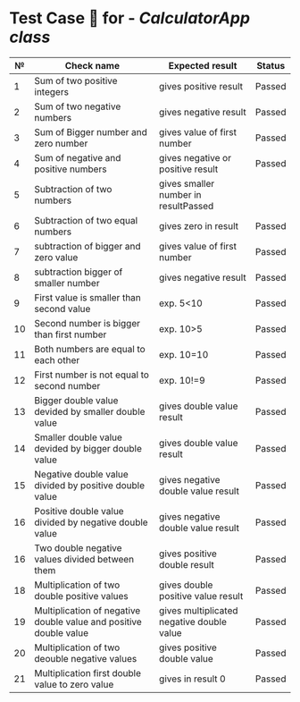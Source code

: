 # Test Case :page_facing_up:  for  - *CalculatorApp class* 


| №  | Check name                                                        | Expected result                           | Status |
|----|-------------------------------------------------------------------|-------------------------------------------|--------|
| 1  | Sum of two positive integers                                      | gives positive result                     | Passed |
| 2  | Sum of two negative numbers                                       | gives negative result                     | Passed |
| 3  | Sum of Bigger number and zero number                              | gives value of first number               | Passed |
| 4  | Sum of negative and positive numbers                              | gives negative or positive result         | Passed |
| 5  | Subtraction of two numbers                                        | gives smaller number in resultPassed      |        |
| 6  | Subtraction of two equal numbers                                  | gives zero in result                      | Passed |
| 7  | subtraction of bigger and zero value                              | gives value of first number               | Passed |
| 8  | subtraction bigger of smaller number                              | gives negative result                     | Passed |
| 9  | First value is smaller than second value                          | exp. 5<10                                 | Passed |
| 10 | Second number is bigger than first number                         | exp. 10>5                                 | Passed |
| 11 | Both numbers are equal to each other                              | exp. 10=10                                | Passed |
| 12 | First number is not equal to second number                        | exp. 10!=9                                | Passed |
| 13 | Bigger double value devided by smaller double  value              | gives double value result                 | Passed |
| 14 | Smaller double value devided by bigger double value               | gives double value result                 | Passed |
| 15 | Negative double value divided by positive double value            | gives negative double value result        | Passed |
| 16 | Positive double value divided by negative double value            | gives negative double value result        | Passed |
| 16 | Two double negative values divided between them                   | gives positive double result              | Passed |
| 18 | Multiplication of two double positive values                      | gives double positive value result        | Passed |
| 19 | Multiplication of negative double value and positive double value | gives multiplicated negative double value | Passed |
| 20 | Multiplication of two deouble negative values                     | gives positive double value               | Passed |
| 21 | Multiplication first double value to zero value                   | gives in result 0                         | Passed |


